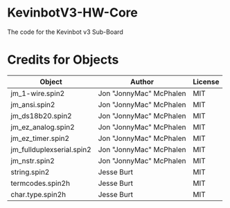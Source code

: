 # KevinbotV3-HW-Core
The code for the Kevinbot v3 Sub-Board

# Credits for Objects

| Object                    | Author                     | License |
| ------------------------- | -------------------------- | ------- |
| jm_1-wire.spin2           | Jon "JonnyMac" McPhalen    | MIT     |
| jm_ansi.spin2             | Jon "JonnyMac" McPhalen    | MIT     |
| jm_ds18b20.spin2          | Jon "JonnyMac" McPhalen    | MIT     |
| jm_ez_analog.spin2        | Jon "JonnyMac" McPhalen    | MIT     |
| jm_ez_timer.spin2         | Jon "JonnyMac" McPhalen    | MIT     |
| jm_fullduplexserial.spin2 | Jon "JonnyMac" McPhalen    | MIT     |
| jm_nstr.spin2             | Jon "JonnyMac" McPhalen    | MIT     |
| string.spin2              | Jesse Burt                 | MIT     |
| termcodes.spin2h          | Jesse Burt                 | MIT     |
| char.type.spin2h          | Jesse Burt                 | MIT     |